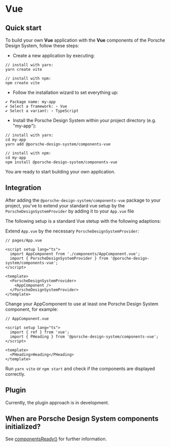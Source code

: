 # Vue

<TableOfContents></TableOfContents>

## Quick start

To build your own **Vue** application with the **Vue** components of the Porsche Design System, follow these steps:

- Create a new application by executing:

```shell script
// install with yarn:
yarn create vite

// install with npm:
npm create vite
```

- Follow the installation wizard to set everything up:

```
✔ Package name: my-app
✔ Select a framework: › Vue
✔ Select a variant: › TypeScript
```

- Install the Porsche Design System within your project directory (e.g. "my-app"):

```shell script
// install with yarn:
cd my-app
yarn add @porsche-design-system/components-vue

// install with npm:
cd my-app
npm install @porsche-design-system/components-vue
```

You are ready to start building your own application.

## Integration

After adding the `@porsche-design-system/components-vue` package to your project, you've to extend your standard vue
setup by the `PorscheDesignSystemProvider` by adding it to your `App.vue` file

The following setup is a standard Vue stetup with the following adaptions:

Extend `App.vue` by the necessary `PorscheDesignSystemProvider`:

```tsx
// pages/App.vue

<script setup lang="ts">
  import AppComponent from './components/AppComponent.vue';
  import { PorscheDesignSystemProvider } from '@porsche-design-system/components-vue';
</script>

<template>
  <PorscheDesignSystemProvider>
    <AppComponent />
  </PorscheDesignSystemProvider>
</template>
```

Change your AppComponent to use at least one Porsche Design System component, for example:

```tsx
// AppComponent.vue

<script setup lang="ts">
  import { ref } from 'vue';
  import { PHeading } from '@porsche-design-system/components-vue';
</script>

<template>
  <PHeading>Heading</PHeading>
</template>
```

Run `yarn vite` or `npm start` and check if the components are displayed correctly.

## Plugin

Currently, the plugin approach is in development.

## When are Porsche Design System components initialized?

See [componentsReady()](developing/components-ready) for further information.
